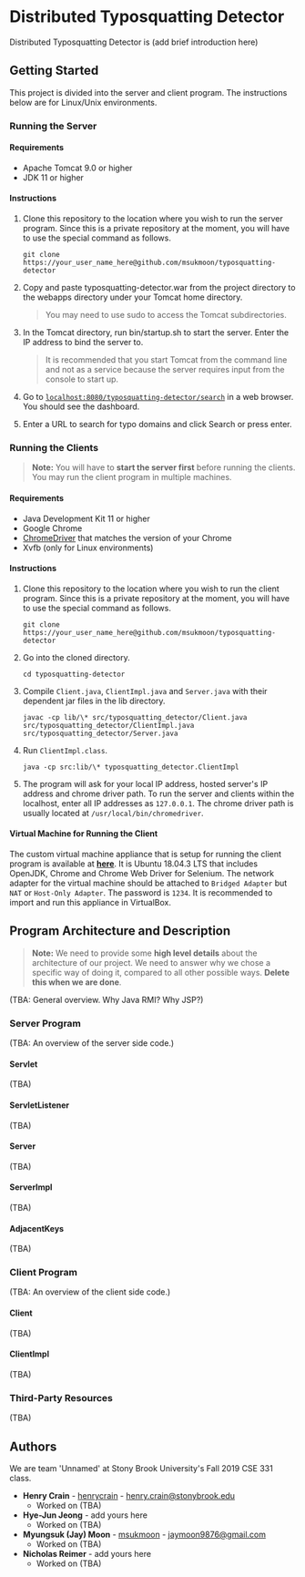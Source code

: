 # Distributed Typosquatting Detector

Distributed Typosquatting Detector is (add brief introduction here)

## Getting Started

This project is divided into the server and client program. The instructions below are for Linux/Unix environments.

### Running the Server

#### Requirements

* Apache Tomcat 9.0 or higher
* JDK 11 or higher

#### Instructions

1. Clone this repository to the location where you wish to run the server program. Since this is a private repository at the moment, you will have to use the special command as follows.

    ```shell
    git clone https://your_user_name_here@github.com/msukmoon/typosquatting-detector
    ```

2. Copy and paste typosquatting-detector.war from the project directory to the webapps directory under your Tomcat home directory.
    > You may need to use sudo to access the Tomcat subdirectories.

3. In the Tomcat directory, run bin/startup.sh to start the server. Enter the IP address to bind the server to.
    > It is recommended that you start Tomcat from the command line and not as a service because the server requires input from the console to start up.

4. Go to [``localhost:8080/typosquatting-detector/search``](http://localhost:8080/typosquatting-detector/search) in a web browser. You should see the dashboard.

5. Enter a URL to search for typo domains and click Search or press enter.

### Running the Clients

> **Note:** You will have to **start the server first** before running the clients. You may run the client program in multiple machines.

#### Requirements

* Java Development Kit 11 or higher
* Google Chrome
* [ChromeDriver](https://chromedriver.chromium.org/downloads) that matches the version of your Chrome
* Xvfb (only for Linux environments)

#### Instructions

1. Clone this repository to the location where you wish to run the client program. Since this is a private repository at the moment, you will have to use the special command as follows.
    ```shell
    git clone https://your_user_name_here@github.com/msukmoon/typosquatting-detector
    ```

2. Go into the cloned directory.
    ```shell
    cd typosquatting-detector
    ```

3. Compile ``Client.java``, ``ClientImpl.java`` and ``Server.java`` with their dependent jar files in the lib directory.
    ```shell
    javac -cp lib/\* src/typosquatting_detector/Client.java src/typosquatting_detector/ClientImpl.java src/typosquatting_detector/Server.java
    ```

4. Run ``ClientImpl.class``.
    ```shell
    java -cp src:lib/\* typosquatting_detector.ClientImpl
    ```

5. The program will ask for your local IP address, hosted server's IP address and chrome driver path. To run the server and clients within the localhost, enter all IP addresses as ``127.0.0.1``. The chrome driver path is usually located at ``/usr/local/bin/chromedriver``.

#### Virtual Machine for Running the Client

The custom virtual machine appliance that is setup for running the client program is available at **[here](https://drive.google.com/file/d/1c9HYGMQfblpX-hK-a4s_RQNDVVug69aK/view?usp=sharing)**. It is Ubuntu 18.04.3 LTS that includes OpenJDK, Chrome and Chrome Web Driver for Selenium. The network adapter for the virtual machine should be attached to ``Bridged Adapter`` but  ``NAT`` or ``Host-Only Adapter``. The password is ``1234``. It is recommended to import and run this appliance in VirtualBox.

## Program Architecture and Description

> **Note:** We need to provide some **high level details** about the architecture of our project. We need to answer why we chose a specific way of doing it, compared to all other possible ways. **Delete this when we are done**.

(TBA: General overview. Why Java RMI? Why JSP?)

### Server Program

(TBA: An overview of the server side code.)

#### Servlet

(TBA)

#### ServletListener

(TBA)

#### Server

(TBA)

#### ServerImpl

(TBA)

#### AdjacentKeys

(TBA)

### Client Program

(TBA: An overview of the client side code.)

#### Client

(TBA)

#### ClientImpl

(TBA)

### Third-Party Resources

(TBA)

## Authors

We are team 'Unnamed' at Stony Brook University's Fall 2019 CSE 331 class.

* **Henry Crain** - [henrycrain](https://github.com/henrycrain) - henry.crain@stonybrook.edu
	* Worked on (TBA)
* **Hye-Jun Jeong** - add yours here
	* Worked on (TBA)
* **Myungsuk (Jay) Moon** - [msukmoon](https://github.com/msukmoon) - jaymoon9876@gmail.com
	* Worked on (TBA)
* **Nicholas Reimer** - add yours here
	* Worked on (TBA)
